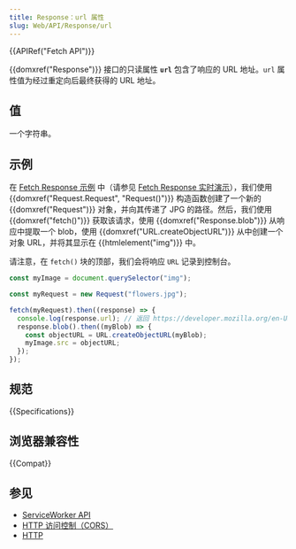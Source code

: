 ```yaml
---
title: Response：url 属性
slug: Web/API/Response/url
---
```


{{APIRef("Fetch API")}}

{{domxref("Response")}} 接口的只读属性 **`url`** 包含了响应的 URL 地址。`url` 属性值为经过重定向后最终获得的 URL 地址。

## 值

一个字符串。

## 示例

在 [Fetch Response 示例](https://github.com/mdn/dom-examples/tree/main/fetch/fetch-response) 中（请参见 [Fetch Response 实时演示](https://mdn.github.io/dom-examples/fetch/fetch-response/)），我们使用 {{domxref("Request.Request", "Request()")}} 构造函数创建了一个新的 {{domxref("Request")}} 对象，并向其传递了 JPG 的路径。然后，我们使用 {{domxref("fetch()")}} 获取该请求，使用 {{domxref("Response.blob")}} 从响应中提取一个 blob，使用 {{domxref("URL.createObjectURL")}} 从中创建一个对象 URL，并将其显示在 {{htmlelement("img")}} 中。

请注意，在 `fetch()` 块的顶部，我们会将响应 `URL` 记录到控制台。

```js
const myImage = document.querySelector("img");

const myRequest = new Request("flowers.jpg");

fetch(myRequest).then((response) => {
  console.log(response.url); // 返回 https://developer.mozilla.org/en-US/docs/Web/API/Response/flowers.jpg
  response.blob().then((myBlob) => {
    const objectURL = URL.createObjectURL(myBlob);
    myImage.src = objectURL;
  });
});
```

## 规范

{{Specifications}}

## 浏览器兼容性

{{Compat}}

## 参见

- [ServiceWorker API](/zh=CM/docs/Web/API/Service_Worker_API)
- [HTTP 访问控制（CORS）](/zh-CN/docs/Web/HTTP/CORS)
- [HTTP](/zh-CN/docs/Web/HTTP)

